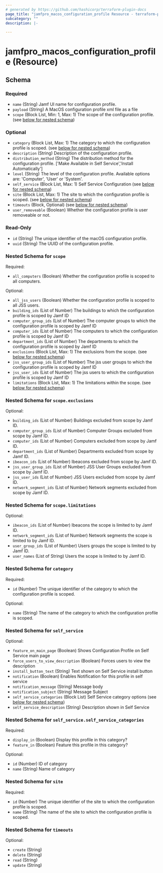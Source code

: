 ```yaml
---
# generated by https://github.com/hashicorp/terraform-plugin-docs
page_title: "jamfpro_macos_configuration_profile Resource - terraform-provider-jamfpro"
subcategory: ""
description: |-
  
---
```


# jamfpro_macos_configuration_profile (Resource)





<!-- schema generated by tfplugindocs -->
## Schema

### Required

- `name` (String) Jamf UI name for configuration profile.
- `payload` (String) A MacOS configuration profile xml file as a file
- `scope` (Block List, Min: 1, Max: 1) The scope of the configuration profile. (see [below for nested schema](#nestedblock--scope))

### Optional

- `category` (Block List, Max: 1) The category to which the configuration profile is scoped. (see [below for nested schema](#nestedblock--category))
- `description` (String) Description of the configuration profile.
- `distribution_method` (String) The distribution method for the configuration profile. ['Make Available in Self Service','Install Automatically']
- `level` (String) The level of the configuration profile. Available options are: 'Computer', 'User' or 'System'.
- `self_service` (Block List, Max: 1) Self Service Configuration (see [below for nested schema](#nestedblock--self_service))
- `site` (Block List, Max: 1) The site to which the configuration profile is scoped. (see [below for nested schema](#nestedblock--site))
- `timeouts` (Block, Optional) (see [below for nested schema](#nestedblock--timeouts))
- `user_removeable` (Boolean) Whether the configuration profile is user removeable or not.

### Read-Only

- `id` (String) The unique identifier of the macOS configuration profile.
- `uuid` (String) The UUID of the configuration profile.

<a id="nestedblock--scope"></a>
### Nested Schema for `scope`

Required:

- `all_computers` (Boolean) Whether the configuration profile is scoped to all computers.

Optional:

- `all_jss_users` (Boolean) Whether the configuration profile is scoped to all JSS users.
- `building_ids` (List of Number) The buildings to which the configuration profile is scoped by Jamf ID
- `computer_group_ids` (List of Number) The computer groups to which the configuration profile is scoped by Jamf ID
- `computer_ids` (List of Number) The computers to which the configuration profile is scoped by Jamf ID
- `department_ids` (List of Number) The departments to which the configuration profile is scoped by Jamf ID
- `exclusions` (Block List, Max: 1) The exclusions from the scope. (see [below for nested schema](#nestedblock--scope--exclusions))
- `jss_user_group_ids` (List of Number) The jss user groups to which the configuration profile is scoped by Jamf ID
- `jss_user_ids` (List of Number) The jss users to which the configuration profile is scoped by Jamf ID
- `limitations` (Block List, Max: 1) The limitations within the scope. (see [below for nested schema](#nestedblock--scope--limitations))

<a id="nestedblock--scope--exclusions"></a>
### Nested Schema for `scope.exclusions`

Optional:

- `building_ids` (List of Number) Buildings excluded from scope by Jamf ID.
- `computer_group_ids` (List of Number) Computer Groups excluded from scope by Jamf ID.
- `computer_ids` (List of Number) Computers excluded from scope by Jamf ID.
- `department_ids` (List of Number) Departments excluded from scope by Jamf ID.
- `ibeacon_ids` (List of Number) Ibeacons excluded from scope by Jamf ID.
- `jss_user_group_ids` (List of Number) JSS User Groups excluded from scope by Jamf ID.
- `jss_user_ids` (List of Number) JSS Users excluded from scope by Jamf ID.
- `network_segment_ids` (List of Number) Network segments excluded from scope by Jamf ID.


<a id="nestedblock--scope--limitations"></a>
### Nested Schema for `scope.limitations`

Optional:

- `ibeacon_ids` (List of Number) Ibeacons the scope is limited to by Jamf ID.
- `network_segment_ids` (List of Number) Network segments the scope is limited to by Jamf ID.
- `user_group_ids` (List of Number) Users groups the scope is limited to by Jamf ID.
- `user_names` (List of String) Users the scope is limited to by Jamf ID.



<a id="nestedblock--category"></a>
### Nested Schema for `category`

Required:

- `id` (Number) The unique identifier of the category to which the configuration profile is scoped.

Optional:

- `name` (String) The name of the category to which the configuration profile is scoped.


<a id="nestedblock--self_service"></a>
### Nested Schema for `self_service`

Optional:

- `feature_on_main_page` (Boolean) Shows Configuration Profile on Self Service main page
- `force_users_to_view_description` (Boolean) Forces users to view the description
- `install_button_text` (String) Text shown on Self Service install button
- `notification` (Boolean) Enables Notification for this profile in self service
- `notification_message` (String) Message body
- `notification_subject` (String) Message Subject
- `self_service_categories` (Block List) Self Service category options (see [below for nested schema](#nestedblock--self_service--self_service_categories))
- `self_service_description` (String) Description shown in Self Service

<a id="nestedblock--self_service--self_service_categories"></a>
### Nested Schema for `self_service.self_service_categories`

Required:

- `display_in` (Boolean) Display this profile in this category?
- `feature_in` (Boolean) Feature this profile in this category?

Optional:

- `id` (Number) ID of category
- `name` (String) Name of category



<a id="nestedblock--site"></a>
### Nested Schema for `site`

Required:

- `id` (Number) The unique identifier of the site to which the configuration profile is scoped.
- `name` (String) The name of the site to which the configuration profile is scoped.


<a id="nestedblock--timeouts"></a>
### Nested Schema for `timeouts`

Optional:

- `create` (String)
- `delete` (String)
- `read` (String)
- `update` (String)

